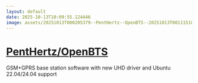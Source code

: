 ```yaml
---
layout: default
date: 2025-10-13T10:09:55.124446
image: assets/20251013T000205379--PentHertz--OpenBTS--20251013T001115183--cropped.png
---
```


# [PentHertz/OpenBTS](https://github.com/PentHertz/OpenBTS)

GSM+GPRS base station software with new UHD driver and Ubuntu 22.04/24.04 support
